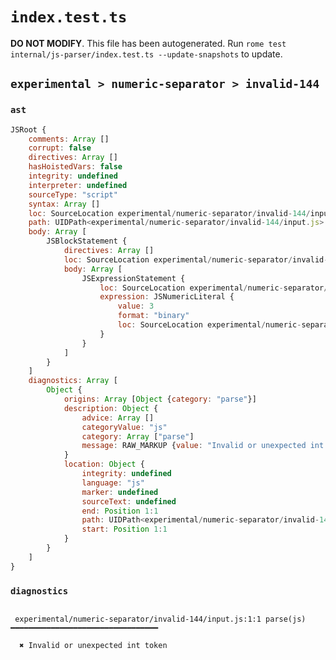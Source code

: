 # `index.test.ts`

**DO NOT MODIFY**. This file has been autogenerated. Run `rome test internal/js-parser/index.test.ts --update-snapshots` to update.

## `experimental > numeric-separator > invalid-144`

### `ast`

```javascript
JSRoot {
	comments: Array []
	corrupt: false
	directives: Array []
	hasHoistedVars: false
	integrity: undefined
	interpreter: undefined
	sourceType: "script"
	syntax: Array []
	loc: SourceLocation experimental/numeric-separator/invalid-144/input.js 1:0-2:0
	path: UIDPath<experimental/numeric-separator/invalid-144/input.js>
	body: Array [
		JSBlockStatement {
			directives: Array []
			loc: SourceLocation experimental/numeric-separator/invalid-144/input.js 1:0-1:10
			body: Array [
				JSExpressionStatement {
					loc: SourceLocation experimental/numeric-separator/invalid-144/input.js 1:1-1:9
					expression: JSNumericLiteral {
						value: 3
						format: "binary"
						loc: SourceLocation experimental/numeric-separator/invalid-144/input.js 1:1-1:9
					}
				}
			]
		}
	]
	diagnostics: Array [
		Object {
			origins: Array [Object {category: "parse"}]
			description: Object {
				advice: Array []
				categoryValue: "js"
				category: Array ["parse"]
				message: RAW_MARKUP {value: "Invalid or unexpected int token"}
			}
			location: Object {
				integrity: undefined
				language: "js"
				marker: undefined
				sourceText: undefined
				end: Position 1:1
				path: UIDPath<experimental/numeric-separator/invalid-144/input.js>
				start: Position 1:1
			}
		}
	]
}
```

### `diagnostics`

```

 experimental/numeric-separator/invalid-144/input.js:1:1 parse(js) ━━━━━━━━━━━━━━━━━━━━━━━━━━━━━━━━━

  ✖ Invalid or unexpected int token


```
